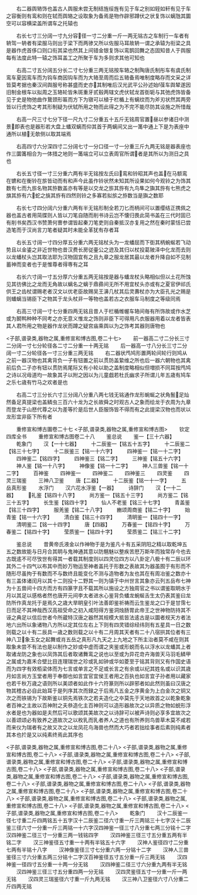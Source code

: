 <!-- { "loadSidebar": true } -->
　　右二器舆辂饰也盖古人舆服未尝无制结旌绥旌有见于车之别如轾如轩有见于车之容衡则有鸾和则在轼而舆辂之设取象为备焉是物作辟邪蹲伏之状复饰以螭虺其圜空可以容横梁盖所谓车之托辕也


















　　右长七寸三分阔一寸九分容径一寸二分重一斤一两无铭古之车制行一车者有辀驾一辀者有梁服马则出于梁下而两骖又所以佐服马耳故辀一谓之承辕为衔梁之具是器作虎首侈口则口衔其梁也然其上间错金银复饰以鸾鹊回舞之态固知昔人于舆服每有法度此特一辕之饰耳盖工之所聚于车为多则求其他可知也









　　右高二寸五分阔五分长二寸七分重三两无铭按车辂之制陶唐氏制彤车有虞氏制鸾车夏因鸾车而为钩车商因钩车而为大辂至周而后五辂备焉唯制度略存而文采之详皆莫考据也秦汉间舆服号称甚盛而史亦其制唯后汉光武平公孙述始葆车舆辇遂因旧制金根车以拟周之玉辂轮皆朱斑重牙贰毂两辖文虎伏轼龙首衘轭与其弛虎饰皆备见于史是物弛曲作鵞颈形匾而方下为镦可以植于栏楯上有螭纹而为斧刃状然其两旁皆以行虎饰之考其形制疑为伏轼所用之物而此得之为不完不能尽防其设施之所惜哉





















　　右高一尺三寸七分下径一尺九寸二分重五十五斤无铭周官置昼以参诸日中测景即表也是器形若大盘上蟠双螭而仰其首于两螭间又出一筩中通上下是为表座中通所以植无欹侧以取其端焉












　　右高四寸六分深四寸二分阔七寸一分口径一寸一分重三斤九两无铭是器表座也作三圜筩相合为一体措之地则一筩端立可以立表周官所谓者是其所以为测日之具也












　　右长五寸径一寸三分重六两有半无铭按左氏曰鸾和铃昭其声也盖在马额鸾在镳和在衡铃在旂皆动而有和声今此虽作铃状然未知其所设果如何今观铃之为饰其数有七而九旂名物其斿数盖亦有等是以交龙之旂其斿有九鸟隼之旟其斿有七熊虎之旗其斿有六蛇之旐其斿有四然则铃之多寡若拟旂之斿数当是旟之数耶









　　右长七寸四分阔六分重六两有半无铭形制全若刀匕而柄间可以置缨结正携佩之器也盖古者用简牒则人皆以刀笔自随而削书诗云岂不懐归畏此简书盖在三代时固已有削书矣西汉书赞萧何曺参谓皆起秦刀笔吏则自秦抵汉亦复用之然在秦时蒙恬已尝造笔而于汉尚言刀笔者疑其时未能全革犹有存者耳









　　右长五寸阔一寸四分厚五分重六两无铭杖头为一龙蟠屈而下衘其柄蜿蜒若飞动势且以金鋈之非近世物也昔汉费长房従壷公之逰及其归以杖投葛陂泽中化龙而去则以龙蟠杖头岂其取法耶为汉物固宜有之且九章之服龙居其最以龙者升降自如不见制蓄神而变者也于是惟尊者得専有之耳










　　右长六寸阔一寸五分厚六分重五两无铭按是器与蟠龙杖头略相似但以土花所蚀见其彷佛比之龙而无角故以螭名之螭于鼎彞间无所不用宜杖头亦或有之夏官伊祁氏供王之齿杖谓赐老者汉文以优老臣故赐吴王濞几杖其后灵夀杖亦为大臣孔光之赐是则蟠螭当锡臣下之物其于龙头杖非一等物也盖若古之衣服车马制度之等级同焉









　　右高三寸阔一寸七分重四两无铭且昔人于栏楯帷幄车辂间毎有所饰故或作水芝或为鬭鸭种种不同考之亦无意义惟龙之饰则非臣下可得用凡衣服器用着以龙者皆表其人君所用之物是器作龙状而蹲之疑宫庙乘舆以为之饰考其器则唐物也



<子部,谱录类,器物之属,重修宣和博古图,卷二十七>
　　前一器高二寸二分长三寸二分阔一寸七分轮径各二寸二分重一十两无铭
　　后一器高一寸八分长三寸二分阔一寸二分轮径各一寸三分重三两无铭
　　右二器状鸤鸠形置两轮间轮行则鸠从之前一器汉物也其禽背负一子有钮置之前以贯防盖絷维之所也后一器六朝物也其禽前后负二子亦有钮以贯防焉尾际又有小轮以助之盖制度略相似但増损不同耳按鸤鸠之诗以况毋道均一故象其子以附之因以为儿童戯若杜氏幽求子所谓儿年五歳有鸠车之乐七歳有竹马之欢者是也













　　右高二寸三分长六寸三分阔八分重八两七钱无铭通作龙形蜿蜒之状角鬛足灿然备足真提梁也盖鳞虫三百六十龙为之长故舜之时观古人之象而绘龙于衣周为九章而登龙于山厯代尊之以为差等扵是后世人臣服饰皆不得而有之此提梁汉物也而状以龙形宜非臣下所有者

　　重修宣和博古圗卷二十七
<子部,谱录类,器物之属,重修宣和博古图>
　　钦定四库全书
　　重修宣和博古图卷二十八
　　鉴总说
　　鉴一【三十六器】
　　乾象门
　　汉【一十七器】
　　十二辰鉴一【铭五十五字】
　　十二辰鉴二【铭三十七字】
　　十二辰鉴三【铭一十六字】
　　四神鉴一【铭一十二字】
　　四神鉴二【铭四字】
　　四神鉴三【铭二字】
　　三神鉴【铭五十六字】
　　神人鉴【铭一十八字】
　　神像鉴【铭一十二字】
　　神人三兽鉴【铭一十二字】
　　百神鉴
　　四神鉴一
　　四神鉴二
　　四神鉴三
　　四灵鉴
　　四灵三瑞鉴
　　三神八卫鉴
　　唐【二器】
　　十二辰鉴【铭一十一字】
　　五岳真形鉴
　　水浮门
　　汉六花水浮鉴【一器】
　　诗辞门
　　汉【一十二器】
　　礼鉴【铭四十八字】
　　尚方鉴一【铭五十三字】
　　尚方鉴二【铭三十五字】
　　长生鉴【铭四十字】
　　仙人不老鉴【铭三十七字】
　　青盖鉴【铭三十四字】
　　服羌鉴【铭二十八字】
　　豳颂周商鉴【铭二十字】
　　始青鉴【铭一十六字】
　　清白鉴【铭三十四字】
　　清眀鉴一【铭四十一字】
　　清明鉴二【铭一十四字】
　　唐【四器】
　　万春鉴一【铭四十字】
　　万春鉴二【铭四十字】
　　莹质鉴一【铭四十字】
　　莹质鉴二【铭三十二字】

　　鉴总说
　　昔黄帝氏液金以作神物于是为鉴凡十有五采阴阳之精以取乾坤五五之数故能与日月合其眀与鬼神通其意以防魑魅以整疾苦厯万斯年而独常存今也去古既逺不可尽攷世有得其一者载其制度则以四灵位四方以八卦定八极十有二辰以环其外二十四气以布其中而妙万物运至神者盖托于形数之表故其为器虽囿于有形而不随形尽虽拘于有数而不与数终且能变化不测与造物者为友也其在有周冶鉴之数亦十有三盖体诸闰月以其十二则投十二野其一则为镇于中州世言其象亦云列五岳布七神为十五兽间十四方而方有四篆字且不载其所以施设之方独周官之书以谓鉴取眀水于月以其足以感格者然也唐开元间李太者进水心鉴背负蟠龙蜿蜒舌生太仍表其鉴曰龙防所作真龙托于是焉久之歳大旱眀皇引叶法善即鉴祈祷而云生鉴龙之口于是甘霈七日而足不其神哉西汉高祖受命之初入咸阳得方鉴洞烛肠胃此帝王之世神物防持其不诬之典足以信后世者今所蔵特汉唐之器然其规模大抵皆法逺古是以圜者规天方者法地六出所以象诸物八方所以定其位左右上下则有四灵错综经纬则有五星具一日之数则载之以十有二辰具一歳之数则载之以十有二月周其天者有二十八宿拱其位者有三神八卫象玉女之起舞或肖五岳之真形凡九天之上九地之下所主治者莫不咸在则其取象未尝不有法也是以制作之妙或中虚而谓之夹鉴或形蜕而名以浮水以龙蟠其上者取诸龙防之象也以凤饰其后者取诸舞鸾之说也以至或为异花竒卉海兽天马羽毛鳞甲之属或为嘉禾合壁比目连理瑞世之珍或乳如钟或华如菱至于铭其背则又有作国史语而为四字有效栢梁体而为七言或单言之不足或长言之有余或以纪其姓名或以识其歳月如言尚方玉堂者用于奉御也如言宜官宜侯王者用之百执也如言宜子孙者用以藏家也若千秋万歳之语则所以美颂者如此作十六符篆则所以辟邪者如此然则虽曰汉唐之物其稽古必自此始耳于是列序其次而録之于后焉凡五金之序黄金为上白金次之铜又次之而铁锡为下故斯鉴以铜先焉铁次之若夫造化之夲莫先于天地故首之以乾象乾象者百神之主故以百神附之夫叅造化主百神则可以造形器故次之以异质之物如蜕形浮水者是也为器如是夫然后可以歌颂其美故次之以诗辞可以被声诗则必享多宜故次之以善颂颂必有致养之道故次之以枚乳而乳者养人之道也有所养则鸟兽草木莫不咸若而来仪为瑞者有之故又次之以龙凤花鸟海兽也然而大巧者若拙绘事者后素则纯素者其本也扵是又以纯素终焉此其序也


<子部,谱录类,器物之属,重修宣和博古图,卷二十八>
<子部,谱录类,器物之属,重修宣和博古图,卷二十八>
<子部,谱录类,器物之属,重修宣和博古图,卷二十八>
<子部,谱录类,器物之属,重修宣和博古图,卷二十八>
<子部,谱录类,器物之属,重修宣和博古图,卷二十八>
<子部,谱录类,器物之属,重修宣和博古图,卷二十八>
<子部,谱录类,器物之属,重修宣和博古图,卷二十八>
<子部,谱录类,器物之属,重修宣和博古图,卷二十八>
<子部,谱录类,器物之属,重修宣和博古图,卷二十八>
<子部,谱录类,器物之属,重修宣和博古图,卷二十八>
<子部,谱录类,器物之属,重修宣和博古图,卷二十八>
<子部,谱录类,器物之属,重修宣和博古图,卷二十八>
<子部,谱录类,器物之属,重修宣和博古图,卷二十八>
<子部,谱录类,器物之属,重修宣和博古图,卷二十八>
<子部,谱录类,器物之属,重修宣和博古图,卷二十八>
　　乾象门
　　汉十二辰鉴一径七寸重二斤四两铭五十五字汉十二辰鉴二径六寸重一斤三两铭三十七字汉十二辰鉴三径六寸一分重一斤三两铭一十六字汉四神鉴一径三寸八分重七两三分铭十二字汉四神鉴二径三寸一分重三两一钱铭四字
　　汉四神鉴三径三寸五分重五两有半铭二字
　　汉三神鉴径五寸重一十两有半铭五十六字
　　汉神人鉴径四寸二分重七两有半铭十八字
　　汉神像鉴径三寸七分重六两一分铭十二字
　　汉神人三兽鉴径三寸六分重五两三分铭十二字汉百神鉴径五寸五分重一斤三两无铭
　　汉四神鉴一径四寸五分重一十两一分无铭
　　汉四神鉴二径三寸六分重九两有半无铭
　　汉四神鉴三径三寸五分重四两一分无铭
　　汉四灵鉴径五寸一分重一斤一两无铭
　　汉四灵三瑞鉴径六寸重一斤九两无铭
　　汉三神八卫鉴径六寸八分重二斤四两无铭

